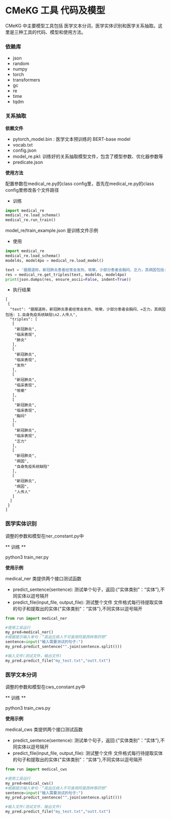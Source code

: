 # CMeKG 工具 代码及模型

CMeKG 中主要模型工具包括 医学文本分词，医学实体识别和医学关系抽取。这里是三种工具的代码、模型和使用方法。

### 依赖库

- json
- random
- numpy
- torch
- transformers
- gc
- re
- time
- tqdm


### 关系抽取

**依赖文件**

-  pytorch_model.bin : 医学文本预训练的 BERT-base model
-  vocab.txt
-  config.json
-  model_re.pkl: 训练好的关系抽取模型文件，包含了模型参数、优化器参数等
-  predicate.json 

**使用方法**

配置参数在medical_re.py的class config里，首先在medical_re.py的class config里修改各个文件路径

- 训练

```python
import medical_re
medical_re.load_schema()
medical_re.run_train()
```

model_re/train_example.json 是训练文件示例

- 使用

```python
import medical_re
medical_re.load_schema()
model4s, model4po = medical_re.load_model()

text = '据报道称，新冠肺炎患者经常会发热、咳嗽，少部分患者会胸闷、乏力，其病因包括: 1.自身免疫系统缺陷\n2.人传人。'  # content是输入的一段文字
res = medical_re.get_triples(text, model4s, model4po)
print(json.dumps(res, ensure_ascii=False, indent=True))
```

- 执行结果

```
[
 {
  "text": "据报道称，新冠肺炎患者经常会发热、咳嗽，少部分患者会胸闷、=乏力，其病因包括: 1.自身免疫系统缺陷\n2.人传人",
  "triples": [
   [
    "新冠肺炎",
    "临床表现",
    "肺炎"
   ],
   [
    "新冠肺炎",
    "临床表现",
    "发热"
   ],
   [
    "新冠肺炎",
    "临床表现",
    "咳嗽"
   ],
   [
    "新冠肺炎",
    "临床表现",
    "胸闷"
   ],
   [
    "新冠肺炎",
    "临床表现",
    "乏力"
   ],
   [
    "新冠肺炎",
    "病因",
    "自身免疫系统缺陷"
   ],
   [
    "新冠肺炎",
    "病因",
    "人传人"
   ]
  ]
 }
]
```

### 医学实体识别

调整的参数和模型在ner_constant.py中

** 训练 **

python3 train_ner.py


**使用示例**


medical_ner 类提供两个接口测试函数

- predict_sentence(sentence): 测试单个句子，返回:{"实体类别"：“实体”},不同实体以逗号隔开
- predict_file(input_file, output_file): 测试整个文件
文件格式每行待提取实体的句子和提取出的实体{"实体类别"：“实体”},不同实体以逗号隔开

```python
from run import medical_ner

#使用工具运行
my_pred=medical_ner()
#根据提示输入单句：“高血压病人不可食用阿莫西林等药物”
sentence=input("输入需要测试的句子:")
my_pred.predict_sentence("".join(sentence.split()))

#输入文件(测试文件，输出文件)
my_pred.predict_file("my_test.txt","outt.txt")
```

### 医学文本分词

调整的参数和模型在cws_constant.py中

** 训练 **

python3 train_cws.py


**使用示例**


medical_cws 类提供两个接口测试函数

- predict_sentence(sentence): 测试单个句子，返回:{"实体类别"：“实体”},不同实体以逗号隔开
- predict_file(input_file, output_file): 测试整个文件
文件格式每行待提取实体的句子和提取出的实体{"实体类别"：“实体”},不同实体以逗号隔开

```python
from run import medical_cws

#使用工具运行
my_pred=medical_cws()
#根据提示输入单句：“高血压病人不可食用阿莫西林等药物”
sentence=input("输入需要测试的句子:")
my_pred.predict_sentence("".join(sentence.split()))

#输入文件(测试文件，输出文件)
my_pred.predict_file("my_test.txt","outt.txt")
```


